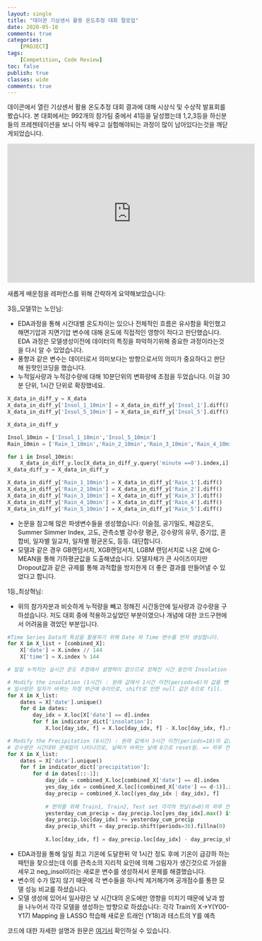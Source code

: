```yaml
---
layout: single
title: "데이콘 기상센서 활용 온도추정 대회 팔로업"
date: 2020-05-10
comments: true
categories: 
    [PROJECT]
tags:
    [Competition, Code Review]
toc: false
publish: true
classes: wide
comments: true
---
```


데이콘에서 열린 기상센서 활용 온도추정 대회 결과에 대해 시상식 및 수상작 발표회를 봤습니다. 본 대회에서는 992개의 참가팀 중에서 41등을 달성했는데 1,2,3등을 하신분들의 프레젠테이션을 보니 아직 배우고 실험해야되는 과정이 많이 남아있다는것을 깨닫게되었습니다.

<iframe width="560" height="315" src="https://www.youtube-nocookie.com/embed/dx50qY6Y8Lw" frameborder="0" allow="accelerometer; autoplay; encrypted-media; gyroscope; picture-in-picture" allowfullscreen></iframe>

새롭게 배운점을 레퍼런스를 위해 간략하게 요약해보았습니다:

3등_모델깎는 노인님:
* EDA과정을 통해 시간대별 온도차이는 있으나 전체적인 흐름은 유사함을 확인했고 해면기압과 지면기압 변수에 대해 온도에 직접적인 영향이 적다고 판단했습니다. EDA 과정은 모델생성이전에 데이터의 특징을 파악하기위해 중요한 과정이라는것을 다시 알 수 있었습니다.
* 풍향과 같은 변수는 데이터로서 의미보다는 방향으로서의 의미가 중요하다고 판단해 원핫인코딩을 했습니다.
* 누적일사량과 누적강수량에 대해 10분단위의 변화량에 초점을 두었습니다. 이걸 30분 단위, 1시간 단위로 확장했네요.

```python
X_data_in_diff_y = X_data
X_data_in_diff_y['Insol_1_10min'] = X_data_in_diff_y['Insol_1'].diff()
X_data_in_diff_y['Insol_5_10min'] = X_data_in_diff_y['Insol_5'].diff()

X_data_in_diff_y

Insol_10min = ['Insol_1_10min','Insol_5_10min']
Rain_10min = ['Rain_1_10min','Rain_2_10min','Rain_3_10min','Rain_4_10min','Rain_5_10min']

for i in Insol_10min:
    X_data_in_diff_y.loc[X_data_in_diff_y.query('minute ==0').index,i] = 0
X_data_diff_y = X_data_in_diff_y

X_data_in_diff_y['Rain_1_10min'] = X_data_in_diff_y['Rain_1'].diff()
X_data_in_diff_y['Rain_2_10min'] = X_data_in_diff_y['Rain_2'].diff()
X_data_in_diff_y['Rain_3_10min'] = X_data_in_diff_y['Rain_3'].diff()
X_data_in_diff_y['Rain_4_10min'] = X_data_in_diff_y['Rain_4'].diff()
X_data_in_diff_y['Rain_5_10min'] = X_data_in_diff_y['Rain_5'].diff()
```

* 논문을 참고해 많은 파생변수들을 생성했습니다: 이슬점, 공기밀도, 체감온도, Summer Simmer Index, 고도, 관측소별 강수량 평균, 강수량의 유무, 증기압, 혼합비, 일자별 일교차, 일자별 평균온도, 등등. 대단합니다.
* 모델과 같은 경우 GB랜덤서치, XGB랜덤서치, LGBM 랜덤서치로 나온 값에 G-MEAN을 통해 기하평균값을 도출해냈습니다. 모델자체가 큰 사이즈이지만 Dropout값과 같은 규제를 통해 과적합을 방지한게 더 좋은 결과를 만들어낼 수 있었다고 합니다.


1등_최상혁님:
* 위의 참가자분과 비슷하게 누적량을 빼고 정해진 시간동안에 일사량과 강수량을 구하셨습니다. 저도 대회 중에 적용하고싶었던 부분이였으나 개념에 대한 코드구현에서 어려움을 겪었던 부분입니다.

```python
#Time Series Data의 특성을 활용하기 위해 Date 와 Time 변수를 먼저 생성합니다.
for X in X_list + [combined_X]:
    X['date'] = X.index // 144
    X['time'] = X.index % 144

# 일일 누적치는 실시간 온도 추정에서 설명력이 없으므로 정해진 시간 동안의 Insolation & Precipitation을 구함.

# Modify the insolation (1시간) : 원래 값에서 1시간 이전(periods=6)의 값을 뺀 것으로 대치. 
# 일사량은 일자가 바뀌는 자정 부근에 0이므로, shift로 인한 null 값은 0으로 fill.
for X in X_list:
    dates = X['date'].unique()
    for d in dates:
        day_idx = X.loc[X['date'] == d].index
        for f in indicator_dict['insolation']:
            X.loc[day_idx, f] = X.loc[day_idx, f] - X.loc[day_idx, f].shift(periods=6).fillna(0)

# Modify the Precipitation (6시간) : 원래 값에서 3시간 이전(periods=18)의 값을 뺀 것으로 대치. 
# 강수량은 시간대와 관계없이 나타나므로, 날짜가 바뀌는 날에 0으로 reset됨. => 하루 전날의 누적 강수량을 더하여 값을 구함.
for X in X_list:
    dates = X['date'].unique()
    for f in indicator_dict['precipitation']:
        for d in dates[::-1]:
            day_idx = combined_X.loc[combined_X['date'] == d].index
            yes_day_idx = combined_X.loc[(combined_X['date'] == d-1)].index
            day_precip = combined_X.loc[(yes_day_idx | day_idx), f]
            
            # 편의를 위해 Train1, Train2, Test set 각각의 첫날(d=0)의 하루 전 누적 강수량은 0으로 고정함.
            yesterday_cum_precip = day_precip.loc[yes_day_idx].max() if d != 0 else 0 
            day_precip.loc[day_idx] += yesterday_cum_precip
            day_precip_shift = day_precip.shift(periods=36).fillna(0)
            
            X.loc[day_idx, f] = day_precip.loc[day_idx] - day_precip_shift.loc[day_idx]
```

* EDA과정을 통해 일일 최고 기온에 도달한뒤 약 1시간 정도 후에 기온이 급강하 하는 패턴을 찾으셨는데 이를 관측소의 지리적 요인에 의해 그림자가 생긴것으로 가설을 세우고 neg_insol이라는 새로운 변수를 생성하셔서 문제를 해결했습니다.
* 변수의 수가 많지 않기 때문에 각 변수들을 하나씩 제거해가며 공개점수를 통한 모델 성능 비교를 하셨습니다. 
* 모델 생성에 있어서 일사량은 낮 시간대의 온도에만 영향을 미치기 때문에 낮과 밤을 나누어서 각각 모델을 생성하는 방향으로 하셨습니다: 각각 Train의 X->Y(Y00-Y17) Mapping 을 LASSO 학습해 새로운 트래인 (Y18)과 테스트의 Y를 예측

코드에 대한 자세한 설명과 원문은 [여기서](https://dacon.io/competitions/official/235584/codeshare/) 확인하실 수 있습니다.